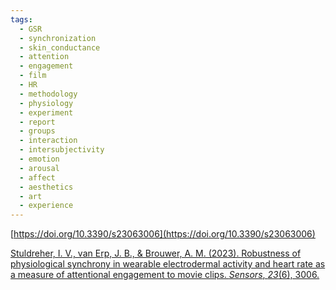 ```yaml
---
tags:
  - GSR
  - synchronization
  - skin_conductance
  - attention
  - engagement
  - film
  - HR
  - methodology
  - physiology
  - experiment
  - report
  - groups
  - interaction
  - intersubjectivity
  - emotion
  - arousal
  - affect
  - aesthetics
  - art
  - experience
---
```

[https://doi.org/10.3390/s23063006](https://doi.org/10.3390/s23063006)


[Stuldreher, I. V., van Erp, J. B., & Brouwer, A. M. (2023). Robustness of physiological synchrony in wearable electrodermal activity and heart rate as a measure of attentional engagement to movie clips. _Sensors_, _23_(6), 3006.](https://www.mdpi.com/1424-8220/23/6/3006)